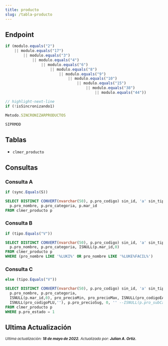 ```yaml
---
title: producto
slug: /tabla-producto
---
```



## Endpoint

```js title="Condiciones"
if (modulo.equals("2") 
    || modulo.equals("17") 
        || modulo.equals("3") 
            || modulo.equals("4") 
                || modulo.equals("6") 
                    || modulo.equals("8") 
                        || modulo.equals("9") 
                            || modulo.equals("10") 
                                || modulo.equals("15") 
                                    || modulo.equals("38") 
                                        || modulo.equals("44"))

// highlight-next-line
if (!isSincronizando1)
```

```js title="EndPoint"
Metodo.SINCRONIZARPRODUCTOS

SIPRMOD
```

## Tablas

- ```clmer_producto```  

## Consultas

### Consulta A

```js title="Condiciones"
if (sync.Equals(S))  
```

```sql title="Query"
SELECT DISTINCT CONVERT(nvarchar(50), p.pro_codigo) sin_id, 'a' sin_tipo, 
  p.pro_nombre, p.pro_categoria, p.mar_id 
FROM clmer_producto p
```

### Consulta B

```js title="Condiciones"
if (tipo.Equals("V"))
```

```sql title="Query"
SELECT DISTINCT CONVERT(nvarchar(50), p.pro_codigo) sin_id, 'a' sin_tipo, 
  p.pro_nombre, p.pro_categoria, ISNULL(p.mar_id,0) 
FROM clmer_producto p 
WHERE (pro_nombre LIKE '%LUKI%' OR pro_nombre LIKE '%LUKE%FACIL%')
```

### Consulta C

```js title="Condiciones"
else (tipo.Equals("V"))
```

```sql title="Query"
SELECT DISTINCT CONVERT(nvarchar(50), p.pro_codigo) sin_id, 'a' sin_tipo, 
  p.pro_nombre, p.pro_categoria, 
  ISNULL(p.mar_id,0), pro_precioMin, pro_precioMax, ISNULL(pro_codigoEAN,''), 
  ISNULL(pro_codigoPLU,''), p.pro_precioSug, 0, '' --ISNULL(p.pro_subCanal, '')
FROM clmer_producto p
WHERE p.pro_estado = 1
```

## Ultima Actualización

<div class="ultima-actualizacion">
  <small>
    <i>
      Ultima actualización:
      <b> 18 de mayo de 2022.</b>
    </i>
  </small>

  <small>
    <i>
      Actualizado por:
      <b> Julian A. Ortiz.</b>
    </i>
  </small>
</div>